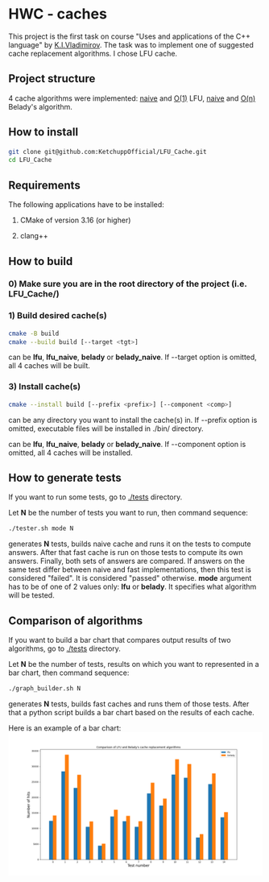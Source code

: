 # HWC - caches

This project is the first task on course "Uses and applications of the C++ language" by [K.I.Vladimirov](https://github.com/tilir). The task was to implement one of suggested cache replacement algorithms. I chose LFU cache.

## Project structure

4 cache algorithms were implemented: [naive](./lfu/include/lfu_naive.hpp) and [O(1)](./lfu/include/lfu.hpp) LFU, [naive](./belady/include/belady_naive.hpp) and [O(n)](./belady/include/belady.hpp) Belady's algorithm.

## How to install
```bash
git clone git@github.com:KetchuppOfficial/LFU_Cache.git
cd LFU_Cache
```

## Requirements

The following applications have to be installed:

1) CMake of version 3.16 (or higher)

2) clang++

## How to build

### 0) Make sure you are in the root directory of the project (i.e. LFU_Cache/)

### 1) Build desired cache(s)

```bash
cmake -B build
cmake --build build [--target <tgt>]
```
**<tgt>** can be **lfu**, **lfu_naive**, **belady** or **belady_naive**.
If --target option is omitted, all 4 caches will be built.

### 3) Install cache(s)
```bash
cmake --install build [--prefix <prefix>] [--component <comp>]
```
**<prefix>** can be any directory you want to install the cache(s) in.
If --prefix option is omitted, executable files will be installed in ./bin/ directory.

**<comp>** can be **lfu**, **lfu_naive**, **belady** or **belady_naive**.
If --component option is omitted, all 4 caches will be installed.

## How to generate tests

If you want to run some tests, go to [./tests](./tests/) directory.

Let **N** be the number of tests you want to run, then command sequence:
```bash
./tester.sh mode N
```
generates **N** tests, builds naive cache and runs it on the tests to compute answers. After that fast cache is run on those tests to compute its own answers. Finally, both sets of answers are compared. If answers on the same test differ between naive and fast implementations, then this test is considered "failed". It is considered "passed" otherwise. **mode** argument has to be of one of 2 values only: **lfu** or **belady**. It specifies what algorithm will be tested.

## Comparison of algorithms

If you want to build a bar chart that compares output results of two algorithms, go to [./tests](./tests/) directory.

Let **N** be the number of tests, results on which you want to represented in a bar chart, then command sequence:
```bash
./graph_builder.sh N
```
generates **N** tests, builds fast caches and runs them of those tests. After that a python script builds a bar chart based on the results of each cache.

Here is an example of a bar chart:
![bar_char](./tests/algorithm_comparison.png)
